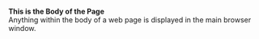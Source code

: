<!DOCTYPE html>
<title> This is the Title of the Page </title><br>
<head><b> This is the Body of the Page </b></head> <br>
<body> Anything within the body of a web page is displayed in the main browser window. </body>
</html>
